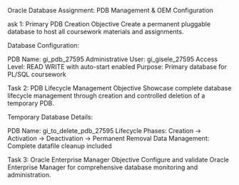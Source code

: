 Oracle Database Assignment: PDB Management & OEM Configuration

ask 1: Primary PDB Creation
Objective
Create a permanent pluggable database to host all coursework materials and assignments.

Database Configuration:

PDB Name: gi_pdb_27595
Administrative User: gi_gisele_27595
Access Level: READ WRITE with auto-start enabled
Purpose: Primary database for PL/SQL coursework

Task 2: PDB Lifecycle Management
Objective
Showcase complete database lifecycle management through creation and controlled deletion of a temporary PDB.

Temporary Database Details:

PDB Name: gi_to_delete_pdb_27595
Lifecycle Phases: Creation → Activation → Deactivation → Permanent Removal
Data Management: Complete datafile cleanup included

Task 3: Oracle Enterprise Manager
Objective
Configure and validate Oracle Enterprise Manager for comprehensive database monitoring and administration.


